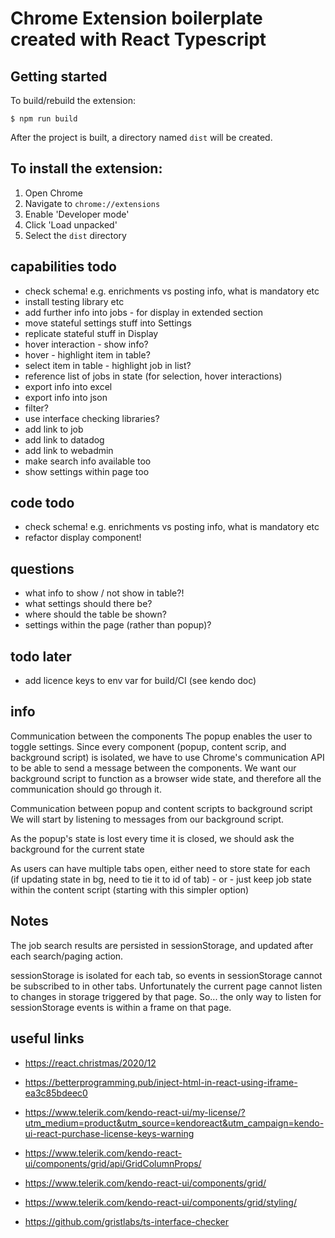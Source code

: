 # Chrome Extension boilerplate created with React Typescript

## Getting started


To build/rebuild the extension:

```
$ npm run build
```

After the project is built, a directory named `dist` will be created. 


## To install the extension:

1. Open Chrome
2. Navigate to `chrome://extensions`
3. Enable 'Developer mode'
4. Click 'Load unpacked'
5. Select the `dist` directory



## capabilities todo
- check schema! e.g. enrichments vs posting info, what is mandatory etc
- install testing library etc
- add further info into jobs - for display in extended section
- move stateful settings stuff into Settings
- replicate stateful stuff in Display
- hover interaction - show info?
- hover - highlight item in table?
- select item in table - highlight job in list?   
- reference list of jobs in state (for selection, hover interactions)  
- export info into excel
- export info into json
- filter?
- use interface checking libraries?
- add link to job
- add link to datadog
- add link to webadmin
- make search info available too
- show settings within page too

## code todo
- check schema! e.g. enrichments vs posting info, what is mandatory etc
- refactor display component!

## questions
- what info to show / not show in table?!
- what settings should there be?
- where should the table be shown?
- settings within the page (rather than popup)?

## todo later
- add licence keys to env var for build/CI (see kendo doc)
  
## info

Communication between the components
The popup enables the user to toggle settings. 
Since every component (popup, content scrip, and background script) is isolated, 
we have to use Chrome's communication API to be able to send a message between 
the components. We want our background script to function as a browser wide state, 
and therefore all the communication should go through it.

Communication between popup and content scripts to background script
We will start by listening to messages from our background script.

As the popup's state is lost every time it is closed, we should ask the 
background for the current state

As users can have multiple tabs open, either need to store state for each  
(if updating state in bg, need to tie it to id of tab) - or - 
just keep job state within the content script (starting with this simpler option)
 

## Notes

The job search results are persisted in sessionStorage, and updated after each search/paging action.

sessionStorage is isolated for each tab, so events in sessionStorage cannot be subscribed to in other tabs.
Unfortunately the current page cannot listen to changes in storage triggered by that page.
So... the only way to listen for sessionStorage events is within a frame on that page.


## useful links
- https://react.christmas/2020/12
- https://betterprogramming.pub/inject-html-in-react-using-iframe-ea3c85bdeec0
- https://www.telerik.com/kendo-react-ui/my-license/?utm_medium=product&utm_source=kendoreact&utm_campaign=kendo-ui-react-purchase-license-keys-warning

- https://www.telerik.com/kendo-react-ui/components/grid/api/GridColumnProps/
- https://www.telerik.com/kendo-react-ui/components/grid/
- https://www.telerik.com/kendo-react-ui/components/grid/styling/
- https://github.com/gristlabs/ts-interface-checker